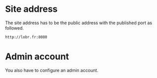 # Site address

The site address has to be the public address with the published port as followed.

    http://lobr.fr:8080

# Admin account

You also have to configure an admin account.